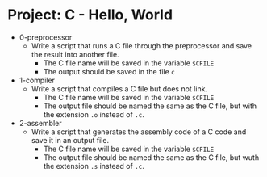 # Project: C - Hello, World

*  0-preprocessor
   - Write a script that runs a C file through the preprocessor and save the result into another file.
     - The C file name will be saved in the variable `$CFILE`
     - The output should be saved in the file `c`
*  1-compiler
   - Write a script that compiles a C file but does not link.
     - The C file name will be saved in the variable `$CFILE`
     - The output file should be named the same as the C file, but with the extension `.o` instead of `.c`.
*  2-assembler
   - Write a script that generates the assembly code of a C code and save it in an output file.
     - The C file name will be saved in the variable `$CFILE`
     -  The output file should be named the same as the C file, but wuth the extension `.s` instead of `.c`.
